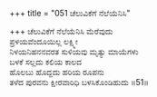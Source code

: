 +++
title = "051 ಚೆಲುವಿಕೆಗೆ ನೆಲೆಯೆನಿಸಿ"

+++
ಚೆಲುವಿಕೆಗೆ ನೆಲೆಯೆನಿಸಿ ಮೆರೆವುದು  
ಪ್ರಳಯವೆಂದೂಯಿಲ್ಲ ಲಕ್ಷ್ಮೀ  
ನಿಳಯನಿಹನನವರತ ಸುಳಿಯವು ಮೃತ್ಯು ಮಾಯೆಗಳು   
ಬಳಕೆ ಸಲ್ಲದು ಕಲಿಯ ಕಾಲದ  
ಹೊಲಬು ಹೊದ್ದದು ಹರಿಯ ರೂಪನು  
ತಳೆದ ಪುರವನು ಕ್ಷೀರವಾರಿಧಿ ಬಳಸಿಕೊಂಡಿಹುದು     ॥51॥